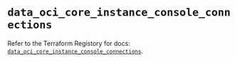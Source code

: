# `data_oci_core_instance_console_connections`

Refer to the Terraform Registory for docs: [`data_oci_core_instance_console_connections`](https://registry.terraform.io/providers/oracle/oci/6.18.0/docs/data-sources/core_instance_console_connections).

